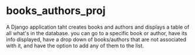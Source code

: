 # books_authors_proj
A Django application taht creates books and authors and displays a table of all what's in the database. you can go to a specific book or author, have its info displayed, have a drop down of books/authors that are not associated with it, and have the option to add any of them to the list.